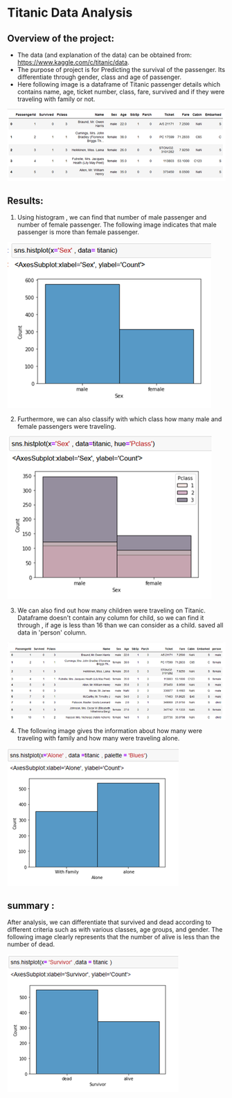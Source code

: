 # Titanic Data Analysis

## Overview of the project:
*  The data (and explanation of the data) can be obtained from: https://www.kaggle.com/c/titanic/data.
* The purpose of project is for Predicting the survival of the passenger. Its differentiate through gender, class and age of passenger.
* Here following image is a dataframe of Titanic passenger details which contains name, age, ticket number, class, fare, survived and if they were traveling with family or not.

![dataframe](https://github.com/miralchangela/titanic_data_analysis/blob/main/images/dataframe.png)

## Results:

1) Using histogram , we can find that number of male passenger and number of female passenger. The following image indicates that male passenger is more than female passenger.

![sex_histo](https://github.com/miralchangela/titanic_data_analysis/blob/main/images/sex_histogram.png)

2) Furthermore, we can also classify with which class how many male and female passengers were traveling.

![class_hist](https://github.com/miralchangela/titanic_data_analysis/blob/main/images/class_hist.png)

3) We can also find out how many children were traveling on Titanic. Dataframe doesn't contain any column for child, so we can find it through , if age is less than 16 than we can consider as a child. saved all data in 'person' column.

![child_dataframe](https://github.com/miralchangela/titanic_data_analysis/blob/main/images/person_df.png)

4) The following image gives the information about how many were traveling with family and how many were traveling alone.

![with_family](https://github.com/miralchangela/titanic_data_analysis/blob/main/images/travel_with_family.png)

## summary :

After analysis, we can differentiate that survived and dead according to different criteria such as with various classes, age groups, and gender. The following image clearly represents that the number of alive is less than the number of dead.

![survived](https://github.com/miralchangela/titanic_data_analysis/blob/main/images/survived.png)